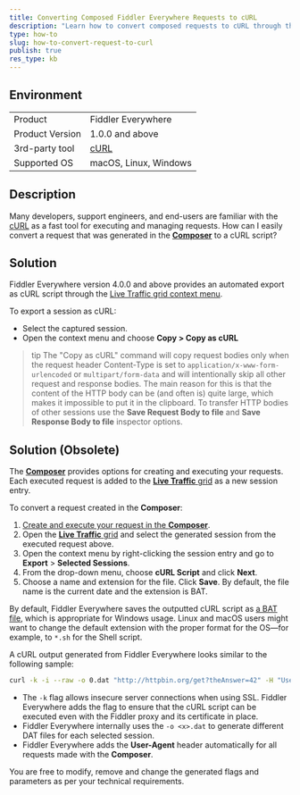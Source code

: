 ```yaml
---
title: Converting Composed Fiddler Everywhere Requests to cURL
description: "Learn how to convert composed requests to cURL through the Fiddler Everywhere web-debugging application."
type: how-to
slug: how-to-convert-request-to-curl
publish: true
res_type: kb
---
```


## Environment

|   |   |
|---|---|
| Product   |  Fiddler Everywhere  |
| Product Version | 1.0.0 and above  |
| 3rd-party tool | [cURL](https://curl.se/) |
| Supported OS | macOS, Linux, Windows |

## Description

Many developers, support engineers, and end-users are familiar with the [cURL](https://curl.se/) as a fast tool for executing and managing requests. How can I easily convert a request that was generated in the [**Composer**](slug://composer-tab) to a cURL script?

## Solution

Fiddler Everywhere version 4.0.0 and above provides an automated export as cURL script through the [Live Traffic grid context menu](slug://web-sessions-list#context-menu-options).

To export a session as cURL:

- Select the captured session.
- Open the context menu and choose **Copy > Copy as cURL**

>tip The "Copy as cURL" command will copy request bodies only when the request header Content-Type is set to `application/x-www-form-urlencoded` or `multipart/form-data` and will intentionally skip all other request and response bodies. The main reason for this is that the content of the HTTP body can be (and often is) quite large, which makes it impossible to put it in the clipboard. To transfer HTTP bodies of other sessions use the **Save Request Body to file** and **Save Response Body to file** inspector options.

## Solution (Obsolete)

The [**Composer**](slug://composer-tab) provides options for creating and executing your requests. Each executed request is added to the [**Live Traffic** grid](slug://web-sessions-list) as a new session entry.

To convert a request created in the **Composer**:

1. [Create and execute your request in the **Composer**](slug://composer-get-started).
1. Open the [**Live Traffic** grid](slug://web-sessions-list) and select the generated session from the executed request above.
1. Open the context menu by right-clicking the session entry and go to **Export** > **Selected Sessions**.
1. From the drop-down menu, choose **cURL Script** and click **Next**.
1. Choose a name and extension for the file. Click **Save**. By default, the file name is the current date and the extension is BAT.

By default, Fiddler Everywhere saves the outputted cURL script as [a BAT file](https://fileinfo.com/extension/bat), which is appropriate for Windows usage. Linux and macOS users might want to change the default extension with the proper format for the OS&mdash;for example, to `*.sh` for the Shell script.

A cURL output generated from Fiddler Everywhere looks similar to the following sample:

```sh
curl -k -i --raw -o 0.dat "http://httpbin.org/get?theAnswer=42" -H "User-Agent: Fiddler Everywhere" -H "Host: httpbin.org"
```

- The `-k` flag allows insecure server connections when using SSL. Fiddler Everywhere adds the flag to ensure that the cURL script can be executed even with the Fiddler proxy and its certificate in place.
- Fiddler Everywhere internally uses the `-o <x>.dat` to generate different DAT files for each selected session.
- Fiddler Everywhere adds the **User-Agent** header automatically for all requests made with the **Composer**.

You are free to modify, remove and change the generated flags and parameters as per your technical requirements.
